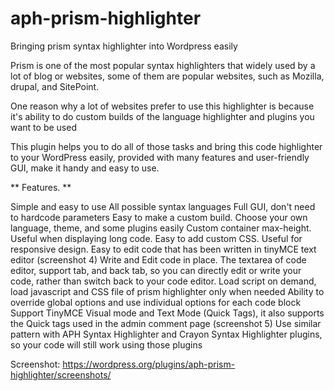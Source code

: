 # aph-prism-highlighter
Bringing prism syntax highlighter into Wordpress easily

Prism is one of the most popular syntax highlighters that widely used by a lot of blog or websites, some of them are popular websites, such as Mozilla, drupal, and SitePoint.

One reason why a lot of websites prefer to use this highlighter is because it's ability to do custom builds of the language highlighter and plugins you want to be used

This plugin helps you to do all of those tasks and bring this code highlighter to your WordPress easily, provided with many features and user-friendly GUI, make it handy and easy to use.

** Features. **

Simple and easy to use
All possible syntax languages
Full GUI, don't need to hardcode parameters
Easy to make a custom build. Choose your own language, theme, and some plugins easily
Custom container max-height. Useful when displaying long code.
Easy to add custom CSS. Useful for responsive design.
Easy to edit code that has been written in tinyMCE text editor (screenshot 4)
Write and Edit code in place. The textarea of code editor, support tab, and back tab, so you can directly edit or write your code, rather than switch back to your code editor.
Load script on demand, load javascript and CSS file of prism highlighter only when needed
Ability to override global options and use individual options for each code block
Support TinyMCE Visual mode and Text Mode (Quick Tags), it also supports the Quick tags used in the admin comment page (screenshot 5)
Use similar pattern with APH Syntax Highlighter and Crayon Syntax Highlighter plugins, so your code will still work using those plugins

Screenshot: https://wordpress.org/plugins/aph-prism-highlighter/screenshots/

